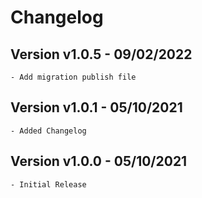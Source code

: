 # Changelog

## Version v1.0.5 - 09/02/2022
    - Add migration publish file
## Version v1.0.1 - 05/10/2021
    - Added Changelog

## Version v1.0.0 - 05/10/2021
    - Initial Release
